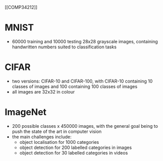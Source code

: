 [[COMP34212]]

# MNIST

- 60000 training and 10000 testing 28x28 grayscale images, containing handwritten numbers suited to classification tasks

# CIFAR

- two versions: CIFAR-10 and CIFAR-100, with CIFAR-10 containing 10 classes of images and 100 containing 100 classes of images
- all images are 32x32 in colour

# ImageNet

- 200 possible classes x 450000 images, with the general goal being to push the state of the art in computer vision
- the main challenges include:
	- object localisation for 1000 categories
	- object detection for 200 labelled categories in images
	- object detection for 30 labelled categories in videos